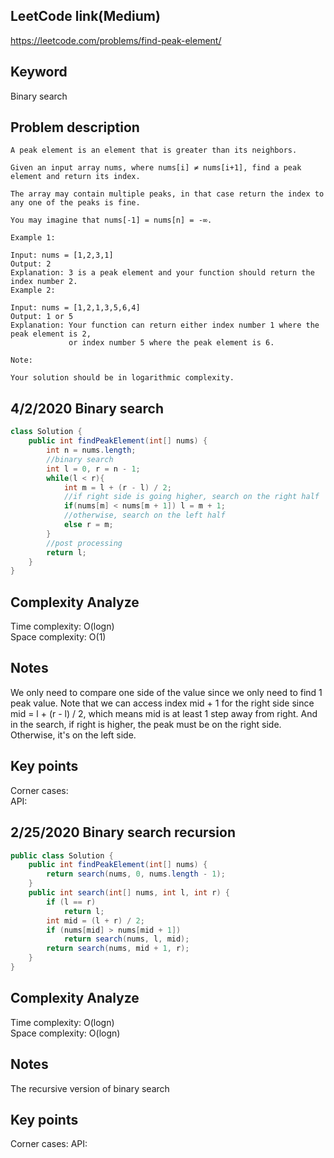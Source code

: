 ## LeetCode link(Medium)
https://leetcode.com/problems/find-peak-element/

## Keyword
Binary search

## Problem description
```
A peak element is an element that is greater than its neighbors.

Given an input array nums, where nums[i] ≠ nums[i+1], find a peak element and return its index.

The array may contain multiple peaks, in that case return the index to any one of the peaks is fine.

You may imagine that nums[-1] = nums[n] = -∞.

Example 1:

Input: nums = [1,2,3,1]
Output: 2
Explanation: 3 is a peak element and your function should return the index number 2.
Example 2:

Input: nums = [1,2,1,3,5,6,4]
Output: 1 or 5 
Explanation: Your function can return either index number 1 where the peak element is 2, 
             or index number 5 where the peak element is 6.

Note:

Your solution should be in logarithmic complexity.
```
## 4/2/2020 Binary search

```java
class Solution {
    public int findPeakElement(int[] nums) {
        int n = nums.length;
        //binary search
        int l = 0, r = n - 1;
        while(l < r){
            int m = l + (r - l) / 2;
            //if right side is going higher, search on the right half
            if(nums[m] < nums[m + 1]) l = m + 1;
            //otherwise, search on the left half
            else r = m;
        }
        //post processing
        return l;
    }
}
```

## Complexity Analyze
Time complexity: O(logn)\
Space complexity: O(1)

## Notes
We only need to compare one side of the value since we only need to find 1 peak value. Note that we can access index mid + 1 for the right side since mid = l + (r - l) / 2, which means mid is at least 1 step away from right. And in the search, if right is higher, the peak must be on the right side. Otherwise, it's on the left side.

## Key points
Corner cases: \
API:

## 2/25/2020 Binary search recursion

```java
public class Solution {
    public int findPeakElement(int[] nums) {
        return search(nums, 0, nums.length - 1);
    }
    public int search(int[] nums, int l, int r) {
        if (l == r)
            return l;
        int mid = (l + r) / 2;
        if (nums[mid] > nums[mid + 1])
            return search(nums, l, mid);
        return search(nums, mid + 1, r);
    }
}
```

## Complexity Analyze
Time complexity: O(logn)\
Space complexity: O(logn)

## Notes
The recursive version of binary search

## Key points
Corner cases:
API: